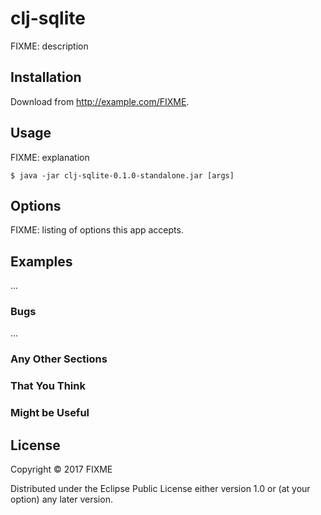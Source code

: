 # clj-sqlite

FIXME: description

## Installation

Download from http://example.com/FIXME.

## Usage

FIXME: explanation

    $ java -jar clj-sqlite-0.1.0-standalone.jar [args]

## Options

FIXME: listing of options this app accepts.

## Examples

...

### Bugs

...

### Any Other Sections
### That You Think
### Might be Useful

## License

Copyright © 2017 FIXME

Distributed under the Eclipse Public License either version 1.0 or (at
your option) any later version.

